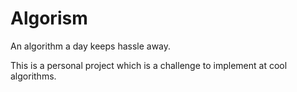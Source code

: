# Algorism
An algorithm a day keeps hassle away.

This is a personal project which is a challenge to implement at cool algorithms.

